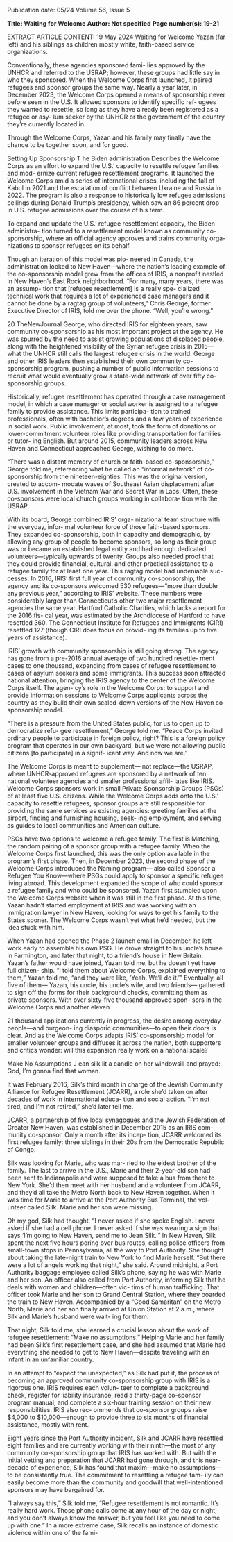 Publication date: 05/24
Volume 56, Issue 5

**Title: Waiting for Welcome**
**Author:  Not specified**
**Page number(s): 19-21**

EXTRACT ARTICLE CONTENT:
19
May 2024
Waiting for Welcome
Yazan (far left) and his siblings as children
mostly white, faith-based service organizations. 

Conventionally, these agencies sponsored fami-
lies approved by the UNHCR and referred to the 
USRAP; however, these groups had little say in 
who they sponsored. When the Welcome Corps 
first launched, it paired refugees and sponsor 
groups the same way. Nearly a year later, in 
December 2023, the Welcome Corps opened a 
means of sponsorship never before seen in the 
U.S. It allowed sponsors to identify specific ref-
ugees they wanted to resettle, so long as they 
have already been registered as a refugee or asy-
lum seeker by the UNHCR or the government of 
the country they’re currently located in. 

Through the Welcome Corps, Yazan and 
his family may finally have the chance to be 
together soon, and for good. 

Setting Up Sponsorship
T
he Biden administration Describes the 
Welcome Corps as an effort to expand the U.S.’ 
capacity to resettle refugee families and mod-
ernize current refugee resettlement programs. It 
launched the Welcome Corps amid a series of 
international crises, including the fall of Kabul 
in 2021 and the escalation of conflict between 
Ukraine and Russia in 2022. The program is also 
a response to historically low refugee admissions 
ceilings during Donald Trump’s presidency, which 
saw an 86 percent drop in U.S. refugee admissions 
over the course of his term. 

To expand and update the U.S.’ refugee 
resettlement capacity, the Biden administra-
tion turned to a resettlement model known as 
community co-sponsorship, where an official 
agency approves and trains community orga-
nizations to sponsor refugees on its behalf. 

Though an iteration of this model was pio-
neered in Canada, the administration looked 
to New Haven—where the nation’s leading 
example of the co-sponsorship model grew 
from the offices of IRIS, a nonprofit nestled in 
New Haven’s East Rock neighborhood.
 “For many, many years, there was an assump-
tion that [refugee resettlement] is a really spe-
cialized technical work that requires a lot of 
experienced case managers and it cannot be done 
by a ragtag group of volunteers,” Chris George, 
former Executive Director of IRIS, told me over 
the phone. “Well, you’re wrong.” 



20
TheNewJournal
George, who directed IRIS for eighteen years, 
saw community co-sponsorship as his most 
important project at the agency. He was spurred by 
the need to assist growing populations of displaced 
people, along with the heightened visibility of the 
Syrian refugee crisis in 2015—what the UNHCR still 
calls the largest refugee crisis in the world. George 
and other IRIS leaders then established their own 
community co-sponsorship program, pushing a 
number of public information sessions to recruit 
what would eventually grow a state-wide network 
of over fifty co-sponsorship groups. 

Historically, refugee resettlement has operated 
through a case management model, in which a case 
manager or social worker is assigned to a refugee 
family to provide assistance. This limits participa-
tion to trained professionals, often with bachelor’s 
degrees and a few years of experience in social 
work. Public involvement, at most, took the form 
of donations or lower-commitment volunteer roles 
like providing transportation for families or tutor-
ing English. But around 2015, community leaders 
across New Haven and Connecticut approached 
George, wishing to do more. 

“There was a distant memory of church or 
faith-based co-sponsorship,” George told me, 
referencing what he called an “informal network” 
of co-sponsorship from the nineteen-eighties. 
This was the original version, created to accom-
modate waves of Southeast Asian displacement 
after U.S. involvement in the Vietnam War and 
Secret War in Laos. Often, these co-sponsors 
were local church groups working in collabora-
tion with the USRAP. 

With its board, George combined IRIS’ orga-
nizational team structure with the everyday, infor-
mal volunteer force of those faith-based sponsors. 
They expanded co-sponsorship, both in capacity 
and demographic, by allowing any group of people 
to become sponsors, so long as their group was or 
became an established legal entity and had enough 
dedicated volunteers—typically upwards of twenty. 
Groups also needed proof that they could provide 
financial, cultural, and other practical assistance to 
a refugee family for at least one year.
This ragtag model had undeniable suc-
cesses. In 2016, IRIS’ first full year of community 
co-sponsorship, the agency and its co-sponsors 
welcomed 530 refugees—“more than double 
any previous year,” according to IRIS’ website. 
These numbers were considerably larger than 
Connecticut’s other two major resettlement 
agencies the same year. Hartford Catholic 
Charities, which lacks a report for the 2016 fis-
cal year, was estimated by the Archdiocese of 
Hartford to have resettled 360. The Connecticut 
Institute for Refugees and Immigrants (CIRI) 
resettled 127 (though CIRI does focus on provid-
ing its families up to five years of assistance). 

IRIS’ growth with community sponsorship is 
still going strong. The agency has gone from a 
pre-2016 annual average of two hundred resettle-
ment cases to one thousand, expanding from cases 
of refugee resettlement to cases of asylum seekers 
and some immigrants. This success soon attracted 
national attention, bringing the IRIS agency to 
the center of the Welcome Corps itself. The agen-
cy’s role in the Welcome Corps: to support and 
provide information sessions to Welcome Corps 
applicants across the country as they build their 
own scaled-down versions of the New Haven 
co-sponsorship model. 

“There is a pressure from the United States 
public, for us to open up to democratize refu-
gee resettlement,” George told me. “Peace Corps 
invited ordinary people to participate in foreign 
policy, right? This is a foreign policy program that 
operates in our own backyard, but we were not 
allowing public citizens [to participate] in a signif-
icant way. And now we are.” 

The Welcome Corps is meant to supplement—
not replace—the USRAP, where UNHCR-approved 
refugees are sponsored by a network of ten national 
volunteer agencies and smaller professional affil-
iates like IRIS. Welcome Corps sponsors work in 
small Private Sponsorship Groups (PSGs) of at least 
five U.S. citizens. While the Welcome Corps adds 
onto the U.S.’ capacity to resettle refugees, sponsor 
groups are still responsible for providing the same 
services as existing agencies: greeting families at 
the airport, finding and furnishing housing, seek-
ing employment, and serving as guides to local 
communities and American culture. 

PSGs have two options to welcome a refugee 
family. The first is Matching, the random pairing 
of a sponsor group with a refugee family. When 
the Welcome Corps first launched, this was the 
only option available in the program’s first phase. 
Then, in December 2023, the second phase of the 
Welcome Corps introduced the Naming program—
also called Sponsor a Refugee You Know—where 
PSGs could apply to sponsor a specific refugee living 
abroad. This development expanded the scope of 
who could sponsor a refugee family and who could 
be sponsored.
Yazan first stumbled upon the Welcome Corps 
website when it was still in the first phase. At this 
time, Yazan hadn’t started employment at IRIS 
and was working with an immigration lawyer in 
New Haven, looking for ways to get his family to 
the States sooner. The Welcome Corps wasn’t yet 
what he’d needed, but the idea stuck with him. 

When Yazan had opened the Phase 2 launch 
email in December, he left work early to assemble 
his own PSG. He drove straight to his uncle’s house in 
Farmington, and later that night, to a friend’s house 
in New Britain. Yazan’s father would have joined, 
Yazan told me, but he doesn’t yet have full citizen-
ship. “I told them about Welcome Corps, explained 
everything to them,” Yazan told me, “and they were 
like, ‘Yeah. We’ll do it.’” Eventually, all five of them—
Yazan, his uncle, his uncle’s wife, and two friends—
gathered to sign off the forms for their background 
checks, committing them as private sponsors.
With over sixty-five thousand approved spon-
sors in the Welcome Corps and another eleven 


21
thousand applications currently in progress, the 
desire among everyday people—and burgeon-
ing diasporic communities—to open their doors 
is clear. And as the Welcome Corps adapts IRIS’ 
co-sponsorship model for smaller volunteer groups 
and diffuses it across the nation, both supporters 
and critics wonder: will this expansion really work 
on a national scale? 

Make No Assumptions
J
ean silk lit a candle  on her windowsill and 
prayed: God, I’m gonna find that woman. 

It was February 2016, Silk’s third month in 
charge of the Jewish Community Alliance for 
Refugee Resettlement (JCARR), a role she’d taken 
on after decades of work in international educa-
tion and social action. “I’m not tired, and I’m not 
retired,” she’d later tell me. 

JCARR, a partnership of five local synagogues 
and the Jewish Federation of Greater New Haven, 
was established in December 2015 as an IRIS com-
munity co-sponsor. Only a month after its incep-
tion, JCARR welcomed its first refugee family: three 
siblings in their 20s from the Democratic Republic 
of Congo. 

Silk was looking for Marie, who was mar-
ried to the eldest brother of the family. The last to 
arrive in the U.S., Marie and their 2-year-old son 
had been sent to Indianapolis and were supposed 
to take a bus from there to New York. She’d then 
meet with her husband and a volunteer from JCARR, 
and they’d all take the Metro North back to New 
Haven together. When it was time for Marie to 
arrive at the Port Authority Bus Terminal, the vol-
unteer called Silk. Marie and her son were missing. 

Oh my god, Silk had thought. “I never asked 
if she spoke English. I never asked if she had a 
cell phone. I never asked if she was wearing a sign 
that says ‘I’m going to New Haven, send me to 
Jean Silk.’”
In New Haven, Silk spent the next five hours 
poring over bus routes, calling police officers from 
small-town stops in Pennsylvania, all the way to 
Port Authority. She thought about taking the 
late-night train to New York to find Marie herself. 
“But there were a lot of angels working that night,” 
she said. Around midnight, a Port Authority 
baggage employee called Silk’s phone, saying 
he was with Marie and her son. An officer also 
called from Port Authority, informing Silk that 
he deals with women and children—often vic-
tims of human trafficking. That officer took Marie 
and her son to Grand Central Station, where they 
boarded the train to New Haven. Accompanied by 
a “Good Samaritan” on the Metro North, Marie 
and her son finally arrived at Union Station at 2 
a.m., where Silk and Marie’s husband were wait-
ing for them. 

That night, Silk told me, she learned a crucial 
lesson about the work of refugee resettlement: 
“Make no assumptions.” Helping Marie and her 
family had been Silk’s first resettlement case, and 
she had assumed that Marie had everything she 
needed to get to New Haven—despite traveling 
with an infant in an unfamiliar country. 

In an attempt to “expect the unexpected,” 
as Silk had put it, the process of becoming an 
approved community co-sponsorship group with 
IRIS is a rigorous one. IRIS requires each volun-
teer to complete a background check, register for 
liability insurance, read a thirty-page co-sponsor 
program manual, and complete a six-hour training 
session on their new responsibilities. IRIS also rec-
ommends that co-sponsor groups raise $4,000 to 
$10,000—enough to provide three to six months of 
financial assistance, mostly with rent. 

Eight years since the Port Authority incident, 
Silk and JCARR have resettled eight families and 
are currently working with their ninth—the most 
of any community co-sponsorship group that IRIS 
has worked with. But with the initial vetting and 
preparation that JCARR had gone through, and this 
near-decade of experience, Silk has found that 
maxim—make no assumptions—to be consistently 
true. The commitment to resettling a refugee fam-
ily can easily become more than the community and 
goodwill that well-intentioned sponsors may have 
bargained for. 

“I always say this,” Silk told me, “Refugee 
resettlement is not romantic. It’s really hard work. 
Those phone calls come at any hour of the day or 
night, and you don’t always know the answer, but 
you feel like you need to come up with one.”
In a more extreme case, Silk recalls an instance 
of domestic violence within one of the fami-
